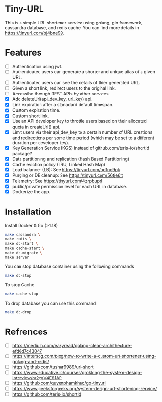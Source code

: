 # Tiny-URL
This is a simple URL shortener service using golang, gin framework, cassandra database, and redis cache. You can find more details in https://tinyurl.com/bj4bne99.

# Features

- [ ] Authentication using jwt.
- [ ] Authenticated users can generate a shorter and unique alias of a given URL.
- [ ] Authenticated users can see the details of thier generated URL.   
- [ ] Given a short link, redirect users to the original link. 
- [ ] Accessibe through REST APIs by other services.
- [x] Add deleteUrl(api_dev_key, url_key) api.
- [x] Link expiration after a stanadard default timespan.
- [x] Custom expiration time.  
- [x] Custom short link.  
- [x] Use an API developer key to throttle users based on their allocated quota in createUrl() api.
- [x] Limit users via their api_dev_key to a certain number of URL creations and redirections per some time period (which may be set to a different duration per developer key).
- [x] Key Generation Service (KGS) instead of github.com/teris-io/shortid package?
- [x] Data partitioning and replication (Hash Based Partitioning)
- [x] Cache eviction policy (LRU, Linked Hash Map)
- [x] Load balancer (LB): See https://tinyurl.com/bdfnc9pk
- [x] Purging or DB cleanup: See https://tinyurl.com/56tje6tt
- [x] Telemetry: See https://tinyurl.com/4zrpbupd 
- [x] public/private permission level for each URL in database.
- [x] Dockerize the app. 

# Installation

Install Docker & Go (>1.18)

```bash
make cassandra \
make redis \
make db-start \
make cache-start \
make db-migrate \
make server
```
You can stop database container using the following commands

```bash
make db-stop
```
To stop Cache

```bash
make cache-stop
```
To drop database you can use this command

```bash
make db-drop
```

# Refrences

- [ ] https://medium.com/easyread/golang-clean-archithecture-efd6d7c43047
- [ ] https://intersog.com/blog/how-to-write-a-custom-url-shortener-using-golang-and-redis/
- [ ] https://github.com/tushar9989/url-short
- [ ] https://www.educative.io/courses/grokking-the-system-design-interview/m2ygV4E81AR
- [ ] https://github.com/quyenphamkhac/go-tinyurl
- [ ] https://www.geeksforgeeks.org/system-design-url-shortening-service/
- [ ] https://github.com/teris-io/shortid